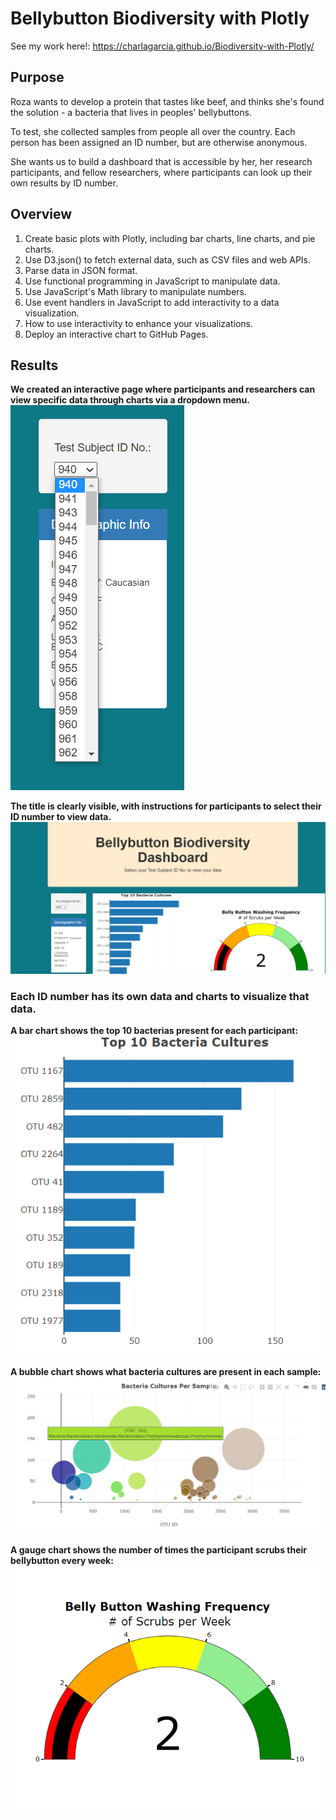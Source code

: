 # Bellybutton Biodiversity with Plotly
See my work here!: https://charlagarcia.github.io/Biodiversity-with-Plotly/

## Purpose
Roza wants to develop a protein that tastes like beef, and thinks she's found the solution - a bacteria that lives in peoples' bellybuttons.

To test, she collected samples from people all over the country.  Each person has been assigned an ID number, but are otherwise anonymous.

She wants us to build a dashboard that is accessible by her, her research participants, and fellow researchers, where participants can look up their own results by ID number.

## Overview
1. Create basic plots with Plotly, including bar charts, line charts, and pie charts.
2. Use D3.json() to fetch external data, such as CSV files and web APIs.
3. Parse data in JSON format.
4. Use functional programming in JavaScript to manipulate data.
5. Use JavaScript's Math library to manipulate numbers.
6. Use event handlers in JavaScript to add interactivity to a data visualization.
7. How to use interactivity to enhance your visualizations.
8. Deploy an interactive chart to GitHub Pages.

## Results
<b>We created an interactive page where participants and researchers can view specific data through charts via a dropdown menu.
![dropdown](https://github.com/charlagarcia/Biodiversity-with-Plotly/blob/main/Resources/dropdown.png)
  
<b>The title is clearly visible, with instructions for participants to select their ID number to view data.
![opening](https://github.com/charlagarcia/Biodiversity-with-Plotly/blob/main/Resources/opening%20shot.png)


### Each ID number has its own data and charts to visualize that data.
<b>A bar chart shows the top 10 bacterias present for each participant:
![bar](https://github.com/charlagarcia/Biodiversity-with-Plotly/blob/main/Resources/bar%20chart.png)


<b>A bubble chart shows what bacteria cultures are present in each sample:
![hover](https://github.com/charlagarcia/Biodiversity-with-Plotly/blob/main/Resources/hover.png)


<b>A gauge chart shows the number of times the participant scrubs their bellybutton every week:
![gauge](https://github.com/charlagarcia/Biodiversity-with-Plotly/blob/main/Resources/gauge%20chart.png)

